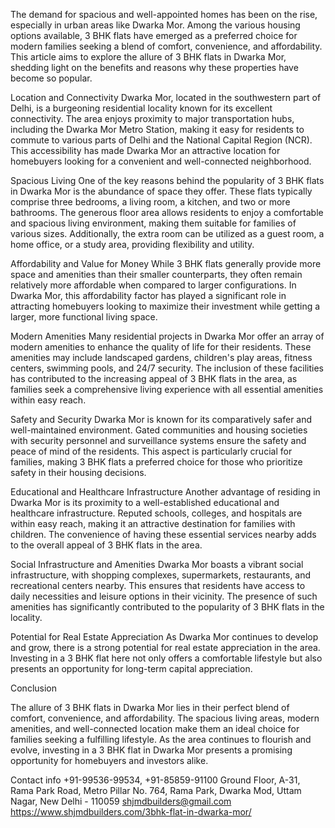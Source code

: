 The demand for spacious and well-appointed homes has been on the rise, especially in urban areas like Dwarka Mor. Among the various housing options available, 3 BHK flats have emerged as a preferred choice for modern families seeking a blend of comfort, convenience, and affordability. This article aims to explore the allure of 3 BHK flats in Dwarka Mor, shedding light on the benefits and reasons why these properties have become so popular.
	
Location and Connectivity
Dwarka Mor, located in the southwestern part of Delhi, is a burgeoning residential locality known for its excellent connectivity. The area enjoys proximity to major transportation hubs, including the Dwarka Mor Metro Station, making it easy for residents to commute to various parts of Delhi and the National Capital Region (NCR). This accessibility has made Dwarka Mor an attractive location for homebuyers looking for a convenient and well-connected neighborhood.

Spacious Living
One of the key reasons behind the popularity of 3 BHK flats in Dwarka Mor is the abundance of space they offer. These flats typically comprise three bedrooms, a living room, a kitchen, and two or more bathrooms. The generous floor area allows residents to enjoy a comfortable and spacious living environment, making them suitable for families of various sizes. Additionally, the extra room can be utilized as a guest room, a home office, or a study area, providing flexibility and utility.

Affordability and Value for Money
While 3 BHK flats generally provide more space and amenities than their smaller counterparts, they often remain relatively more affordable when compared to larger configurations. In Dwarka Mor, this affordability factor has played a significant role in attracting homebuyers looking to maximize their investment while getting a larger, more functional living space.

Modern Amenities
Many residential projects in Dwarka Mor offer an array of modern amenities to enhance the quality of life for their residents. These amenities may include landscaped gardens, children's play areas, fitness centers, swimming pools, and 24/7 security. The inclusion of these facilities has contributed to the increasing appeal of 3 BHK flats in the area, as families seek a comprehensive living experience with all essential amenities within easy reach.

Safety and Security
Dwarka Mor is known for its comparatively safer and well-maintained environment. Gated communities and housing societies with security personnel and surveillance systems ensure the safety and peace of mind of the residents. This aspect is particularly crucial for families, making 3 BHK flats a preferred choice for those who prioritize safety in their housing decisions.

Educational and Healthcare Infrastructure
Another advantage of residing in Dwarka Mor is its proximity to a well-established educational and healthcare infrastructure. Reputed schools, colleges, and hospitals are within easy reach, making it an attractive destination for families with children. The convenience of having these essential services nearby adds to the overall appeal of 3 BHK flats in the area.

Social Infrastructure and Amenities
Dwarka Mor boasts a vibrant social infrastructure, with shopping complexes, supermarkets, restaurants, and recreational centers nearby. This ensures that residents have access to daily necessities and leisure options in their vicinity. The presence of such amenities has significantly contributed to the popularity of 3 BHK flats in the locality.

Potential for Real Estate Appreciation
As Dwarka Mor continues to develop and grow, there is a strong potential for real estate appreciation in the area. Investing in a 3 BHK flat here not only offers a comfortable lifestyle but also presents an opportunity for long-term capital appreciation.

Conclusion

The allure of 3 BHK flats in Dwarka Mor lies in their perfect blend of comfort, convenience, and affordability. The spacious living areas, modern amenities, and well-connected location make them an ideal choice for families seeking a fulfilling lifestyle. As the area continues to flourish and evolve, investing in a 3 BHK flat in Dwarka Mor presents a promising opportunity for homebuyers and investors alike.

Contact info
+91-99536-99534, +91-85859-91100
Ground Floor, A-31, Rama Park Road, Metro Pillar No. 764, Rama Park, Dwarka Mod, Uttam Nagar, New Delhi - 110059
shjmdbuilders@gmail.com
https://www.shjmdbuilders.com/3bhk-flat-in-dwarka-mor/
